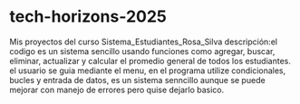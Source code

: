 # tech-horizons-2025
Mis proyectos del curso
Sistema_Estudiantes_Rosa_Silva descripción:el codigo es un sistema sencillo usando funciones como agregar, buscar, eliminar, actualizar y calcular el promedio general de todos los estudiantes. el usuario se guia mediante el menu, en el programa utilize condicionales, bucles y entrada de datos, es un sistema senncillo aunque se puede mejorar con manejo de errores pero quise dejarlo basico.

